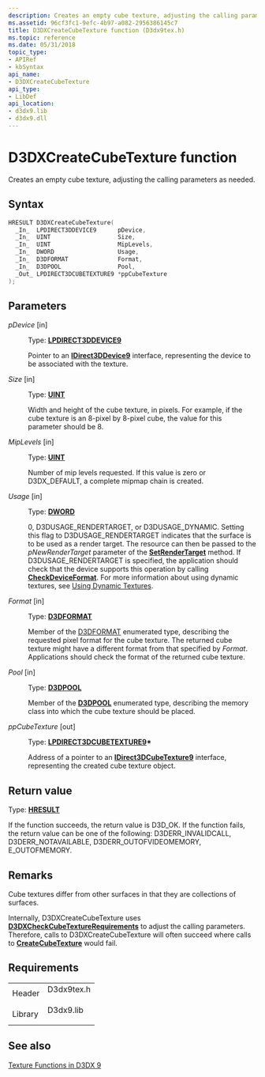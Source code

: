 ```yaml
---
description: Creates an empty cube texture, adjusting the calling parameters as needed.
ms.assetid: 96cf3fc1-9efc-4b97-a082-2956386145c7
title: D3DXCreateCubeTexture function (D3dx9tex.h)
ms.topic: reference
ms.date: 05/31/2018
topic_type:
- APIRef
- kbSyntax
api_name:
- D3DXCreateCubeTexture
api_type:
- LibDef
api_location:
- d3dx9.lib
- d3dx9.dll
---
```


# D3DXCreateCubeTexture function

Creates an empty cube texture, adjusting the calling parameters as needed.

## Syntax


```C++
HRESULT D3DXCreateCubeTexture(
  _In_  LPDIRECT3DDEVICE9      pDevice,
  _In_  UINT                   Size,
  _In_  UINT                   MipLevels,
  _In_  DWORD                  Usage,
  _In_  D3DFORMAT              Format,
  _In_  D3DPOOL                Pool,
  _Out_ LPDIRECT3DCUBETEXTURE9 *ppCubeTexture
);
```



## Parameters

<dl> <dt>

*pDevice* \[in\]
</dt> <dd>

Type: **[**LPDIRECT3DDEVICE9**](/windows/win32/api/d3d9helper/nn-d3d9helper-idirect3ddevice9)**

Pointer to an [**IDirect3DDevice9**](/windows/win32/api/d3d9helper/nn-d3d9helper-idirect3ddevice9) interface, representing the device to be associated with the texture.

</dd> <dt>

*Size* \[in\]
</dt> <dd>

Type: **[**UINT**](../winprog/windows-data-types.md)**

Width and height of the cube texture, in pixels. For example, if the cube texture is an 8-pixel by 8-pixel cube, the value for this parameter should be 8.

</dd> <dt>

*MipLevels* \[in\]
</dt> <dd>

Type: **[**UINT**](../winprog/windows-data-types.md)**

Number of mip levels requested. If this value is zero or D3DX\_DEFAULT, a complete mipmap chain is created.

</dd> <dt>

*Usage* \[in\]
</dt> <dd>

Type: **[**DWORD**](../winprog/windows-data-types.md)**

0, D3DUSAGE\_RENDERTARGET, or D3DUSAGE\_DYNAMIC. Setting this flag to D3DUSAGE\_RENDERTARGET indicates that the surface is to be used as a render target. The resource can then be passed to the *pNewRenderTarget* parameter of the [**SetRenderTarget**](/windows/desktop/api) method. If D3DUSAGE\_RENDERTARGET is specified, the application should check that the device supports this operation by calling [**CheckDeviceFormat**](/windows/desktop/api). For more information about using dynamic textures, see [Using Dynamic Textures](performance-optimizations.md).

</dd> <dt>

*Format* \[in\]
</dt> <dd>

Type: **[D3DFORMAT](d3dformat.md)**

Member of the [D3DFORMAT](d3dformat.md) enumerated type, describing the requested pixel format for the cube texture. The returned cube texture might have a different format from that specified by *Format*. Applications should check the format of the returned cube texture.

</dd> <dt>

*Pool* \[in\]
</dt> <dd>

Type: **[**D3DPOOL**](./d3dpool.md)**

Member of the [**D3DPOOL**](./d3dpool.md) enumerated type, describing the memory class into which the cube texture should be placed.

</dd> <dt>

*ppCubeTexture* \[out\]
</dt> <dd>

Type: **[**LPDIRECT3DCUBETEXTURE9**](/windows/win32/api/d3d9helper/nn-d3d9helper-idirect3dcubetexture9)\***

Address of a pointer to an [**IDirect3DCubeTexture9**](/windows/win32/api/d3d9helper/nn-d3d9helper-idirect3dcubetexture9) interface, representing the created cube texture object.

</dd> </dl>

## Return value

Type: **[**HRESULT**](https://msdn.microsoft.com/library/Bb401631(v=MSDN.10).aspx)**

If the function succeeds, the return value is D3D\_OK. If the function fails, the return value can be one of the following: D3DERR\_INVALIDCALL, D3DERR\_NOTAVAILABLE, D3DERR\_OUTOFVIDEOMEMORY, E\_OUTOFMEMORY.

## Remarks

Cube textures differ from other surfaces in that they are collections of surfaces.

Internally, D3DXCreateCubeTexture uses [**D3DXCheckCubeTextureRequirements**](d3dxcheckcubetexturerequirements.md) to adjust the calling parameters. Therefore, calls to D3DXCreateCubeTexture will often succeed where calls to [**CreateCubeTexture**](/windows/win32/api/d3d9helper/nf-d3d9helper-idirect3ddevice9-createcubetexture) would fail.

## Requirements



|                    |                                                                                       |
|--------------------|---------------------------------------------------------------------------------------|
| Header<br/>  | <dl> <dt>D3dx9tex.h</dt> </dl> |
| Library<br/> | <dl> <dt>D3dx9.lib</dt> </dl>  |



## See also

<dl> <dt>

[Texture Functions in D3DX 9](dx9-graphics-reference-d3dx-functions-texture.md)
</dt> </dl>

 

 
